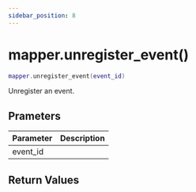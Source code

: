 ```yaml
---
sidebar_position: 8
---
```


# mapper.unregister_event()
```lua
mapper.unregister_event(event_id)
```
Unregister an event.


## Prameters
|Parameter|Description|
|-|-|
|event_id||


## Return Values
